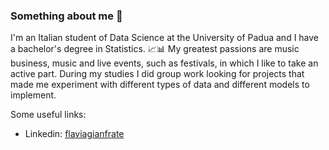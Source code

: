 ### Something about me 🤌


I'm an Italian student of Data Science at the University of Padua and I have a bachelor's degree in Statistics. 📈📊
My greatest passions are music business, music and live events, such as festivals, in which I like to take an active part.
During my studies I did group work looking for projects that made me experiment with different types of data and different models to implement.

Some useful links:
- Linkedin: [flaviagianfrate](https://www.linkedin.com/in/flaviagianfrate)

<!--
**flaviagianfr/flaviagianfr** is a ✨ _special_ ✨ repository because its `README.md` (this file) appears on your GitHub profile.

Here are some ideas to get you started:

- 🔭 I’m currently working on ...
- 🌱 I’m currently learning ...
- 👯 I’m looking to collaborate on ...
- 🤔 I’m looking for help with ...
- 💬 Ask me about ...
- 📫 How to reach me: ...
- 😄 Pronouns: ...
- ⚡ Fun fact: ...
-->
